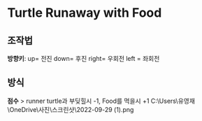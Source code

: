 # Turtle Runaway with Food
## 조작법

**방향키**:  up= 전진
           down= 후진
          right= 우회전
          left = 좌회전
## 방식

**점수** > runner turtle과 부딪힐시 -1, Food를 먹을시 +1
C:\Users\유영재\OneDrive\사진\스크린샷\2022-09-29 (1).png
